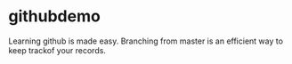 # githubdemo

Learning github is made  easy. Branching from master is an efficient way to keep trackof your records.
